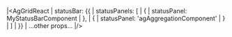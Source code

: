 <framework-specific-section frameworks="react">
<snippet transform={false} language="jsx">
|&lt;AgGridReact 
|       statusBar: {{
|           statusPanels: [
|               {
|                   statusPanel: MyStatusBarComponent
|               },
|               {
|                   statusPanel: 'agAggregationComponent'
|               }
|           ]
|       }}
|       ...other props...
|/>
</snippet>
</framework-specific-section>
